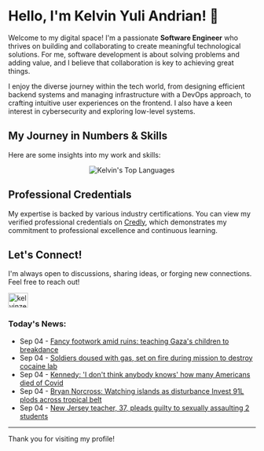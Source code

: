 # Hello, I'm Kelvin Yuli Andrian! 👋

Welcome to my digital space! I'm a passionate **Software Engineer** who thrives on building and collaborating to create meaningful technological solutions. For me, software development is about solving problems and adding value, and I believe that collaboration is key to achieving great things.

I enjoy the diverse journey within the tech world, from designing efficient backend systems and managing infrastructure with a DevOps approach, to crafting intuitive user experiences on the frontend. I also have a keen interest in cybersecurity and exploring low-level systems.

## My Journey in Numbers & Skills

Here are some insights into my work and skills:

<p align="center">
  <img src="https://github-readme-stats.vercel.app/api/top-langs/?username=kelvinzer0&layout=compact&theme=radical" alt="Kelvin's Top Languages" />
</p>

## Professional Credentials

My expertise is backed by various industry certifications. You can view my verified professional credentials on [Credly](https://www.credly.com/users/kelvin-yuli-andrian/badges), which demonstrates my commitment to professional excellence and continuous learning.

## Let's Connect!

I'm always open to discussions, sharing ideas, or forging new connections. Feel free to reach out!

<p align="left">
    <a href="https://linkedin.com/in/kelvinzero" target="blank"><img align="center" src="https://cdn.jsdelivr.net/npm/simple-icons@3.0.1/icons/linkedin.svg" alt="kelvinzero" height="30" width="40" /></a>
</p>

### Today's News:

<!-- feed start -->
- Sep 04 - [Fancy footwork amid ruins: teaching Gaza's children to breakdance](https://www.yahoo.com/news/videos/fancy-footwork-amid-ruins-teaching-153920583.html)
- Sep 04 - [Soldiers doused with gas, set on fire during mission to destroy cocaine lab](https://www.yahoo.com/news/articles/soldiers-doused-gas-set-fire-103006923.html)
- Sep 04 - [Kennedy: 'I don't think anybody knows' how many Americans died of Covid](https://www.yahoo.com/news/videos/kennedy-dont-think-anybody-knows-152213459.html)
- Sep 04 - [Bryan Norcross: Watching islands as disturbance Invest 91L plods across tropical belt](https://www.yahoo.com/news/articles/bryan-norcross-watching-islands-disturbance-135406013.html)
- Sep 04 - [New Jersey teacher, 37, pleads guilty to sexually assaulting 2 students](https://www.yahoo.com/news/articles/jersey-teacher-37-pleads-guilty-123023734.html)
<!-- feed end -->

---

Thank you for visiting my profile!
